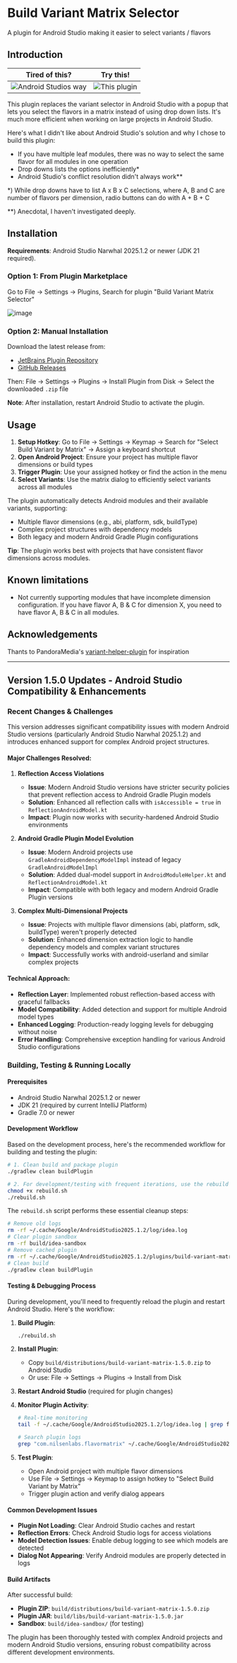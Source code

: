 # Build Variant Matrix Selector

A plugin for Android Studio making it easier to select variants / flavors

## Introduction

|Tired of this?|Try this!|
|---|---|
|![Android Studios way](meta/variant-hassle.gif)|![This plugin](meta/flavor-matrix.gif)|

This plugin replaces the variant selector in Android Studio with a popup that lets you select the
flavors in a matrix instead of using drop down lists. It's much more efficient when working on large projects
in Android Studio.

Here's what I didn't like about Android Studio's solution and why I chose to build this plugin:

- If you have multiple leaf modules, there was no
way to select the same flavor for all modules in one operation
- Drop downs lists the options inefficiently*
- Android Studio's conflict resolution didn't always work**


\*) While drop downs have to list A x B x C selections, where A, B and C are number of
flavors per dimension, radio buttons can do with A + B + C

 \**) Anecdotal, I haven't investigated deeply.

## Installation

**Requirements**: Android Studio Narwhal 2025.1.2 or newer (JDK 21 required).

### Option 1: From Plugin Marketplace
Go to File → Settings → Plugins, Search for plugin "Build Variant Matrix Selector"

![image](https://user-images.githubusercontent.com/990654/111862442-aa75bb80-8955-11eb-8e75-35352186242c.png)

### Option 2: Manual Installation
Download the latest release from:
- [JetBrains Plugin Repository](https://plugins.jetbrains.com/plugin/15632-build-variant-matrix-selector)
- [GitHub Releases](https://github.com/Nilzor/build-variant-matrix/releases)

Then: File → Settings → Plugins → Install Plugin from Disk → Select the downloaded `.zip` file

**Note**: After installation, restart Android Studio to activate the plugin.

## Usage

1. **Setup Hotkey**: Go to File → Settings → Keymap → Search for "Select Build Variant by Matrix" → Assign a keyboard shortcut
2. **Open Android Project**: Ensure your project has multiple flavor dimensions or build types
3. **Trigger Plugin**: Use your assigned hotkey or find the action in the menu
4. **Select Variants**: Use the matrix dialog to efficiently select variants across all modules

The plugin automatically detects Android modules and their available variants, supporting:
- Multiple flavor dimensions (e.g., abi, platform, sdk, buildType)
- Complex project structures with dependency models
- Both legacy and modern Android Gradle Plugin configurations

**Tip**: The plugin works best with projects that have consistent flavor dimensions across modules.

## Known limitations

- Not currently supporting modules that have incomplete dimension configuration.
   If you have flavor A, B & C for dimension X, you need to have flavor A, B & C in all modules.

## Acknowledgements

Thants to PandoraMedia's [variant-helper-plugin](https://github.com/PandoraMedia/variant-helper-plugin) for inspiration

---

## Version 1.5.0 Updates - Android Studio Compatibility & Enhancements

### Recent Changes & Challenges

This version addresses significant compatibility issues with modern Android Studio versions (particularly Android Studio Narwhal 2025.1.2) and introduces enhanced support for complex Android project structures.

#### **Major Challenges Resolved:**

1. **Reflection Access Violations**
   - **Issue**: Modern Android Studio versions have stricter security policies that prevent reflection access to Android Gradle Plugin models
   - **Solution**: Enhanced all reflection calls with `isAccessible = true` in `ReflectionAndroidModel.kt`
   - **Impact**: Plugin now works with security-hardened Android Studio environments

2. **Android Gradle Plugin Model Evolution** 
   - **Issue**: Modern Android projects use `GradleAndroidDependencyModelImpl` instead of legacy `GradleAndroidModelImpl`
   - **Solution**: Added dual-model support in `AndroidModuleHelper.kt` and `ReflectionAndroidModel.kt`
   - **Impact**: Compatible with both legacy and modern Android Gradle Plugin versions

3. **Complex Multi-Dimensional Projects**
   - **Issue**: Projects with multiple flavor dimensions (abi, platform, sdk, buildType) weren't properly detected
   - **Solution**: Enhanced dimension extraction logic to handle dependency models and complex variant structures
   - **Impact**: Successfully works with android-userland and similar complex projects

#### **Technical Approach:**

- **Reflection Layer**: Implemented robust reflection-based access with graceful fallbacks
- **Model Compatibility**: Added detection and support for multiple Android model types
- **Enhanced Logging**: Production-ready logging levels for debugging without noise
- **Error Handling**: Comprehensive exception handling for various Android Studio configurations

### Building, Testing & Running Locally

#### **Prerequisites**
- Android Studio Narwhal 2025.1.2 or newer
- JDK 21 (required by current IntelliJ Platform)
- Gradle 7.0 or newer

#### **Development Workflow**

Based on the development process, here's the recommended workflow for building and testing the plugin:

```bash
# 1. Clean build and package plugin
./gradlew clean buildPlugin

# 2. For development/testing with frequent iterations, use the rebuild script:
chmod +x rebuild.sh
./rebuild.sh
```

The `rebuild.sh` script performs these essential cleanup steps:
```bash
# Remove old logs
rm -rf ~/.cache/Google/AndroidStudio2025.1.2/log/idea.log
# Clear plugin sandbox
rm -rf build/idea-sandbox  
# Remove cached plugin
rm -rf ~/.cache/Google/AndroidStudio2025.1.2/plugins/build-variant-matrix.zip
# Clean build
./gradlew clean buildPlugin
```

#### **Testing & Debugging Process**

During development, you'll need to frequently reload the plugin and restart Android Studio. Here's the workflow:

1. **Build Plugin**:
   ```bash
   ./rebuild.sh
   ```

2. **Install Plugin**: 
   - Copy `build/distributions/build-variant-matrix-1.5.0.zip` to Android Studio
   - Or use: File → Settings → Plugins → Install from Disk

3. **Restart Android Studio** (required for plugin changes)

4. **Monitor Plugin Activity**:
   ```bash
   # Real-time monitoring
   tail -f ~/.cache/Google/AndroidStudio2025.1.2/log/idea.log | grep flavormatrix
   
   # Search plugin logs
   grep "com.nilsenlabs.flavormatrix" ~/.cache/Google/AndroidStudio2025.1.2/log/idea.log > plugin.log
   ```

5. **Test Plugin**:
   - Open Android project with multiple flavor dimensions
   - Use File → Settings → Keymap to assign hotkey to "Select Build Variant by Matrix"
   - Trigger plugin action and verify dialog appears

#### **Common Development Issues**

- **Plugin Not Loading**: Clear Android Studio caches and restart
- **Reflection Errors**: Check Android Studio logs for access violations
- **Model Detection Issues**: Enable debug logging to see which models are detected
- **Dialog Not Appearing**: Verify Android modules are properly detected in logs

#### **Build Artifacts**

After successful build:
- **Plugin ZIP**: `build/distributions/build-variant-matrix-1.5.0.zip`
- **Plugin JAR**: `build/libs/build-variant-matrix-1.5.0.jar`
- **Sandbox**: `build/idea-sandbox/` (for testing)

The plugin has been thoroughly tested with complex Android projects and modern Android Studio versions, ensuring robust compatibility across different development environments.